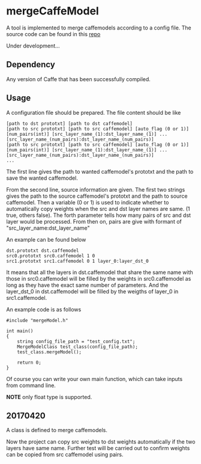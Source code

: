 # mergeCaffeModel #

A tool is implemented to merge caffemodels according to a config file. The source code can be found in this [repo](https://github.com/joshua19881228/mergeCaffeModel)

Under development...

## Dependency ##

Any version of Caffe that has been successfully compiled.

## Usage ##

A configuration file should be prepared. The file content should be like

    [path to dst prototxt] [path to dst caffemodel]
    [path to src prototxt] [path to src caffemodel] [auto_flag (0 or 1)] [num_pairs(int)] [src_layer_name_(1):dst_layer_name_(1)] ... [src_layer_name_(num_pairs):dst_layer_name_(num_pairs)]
    [path to src prototxt] [path to src caffemodel] [auto_flag (0 or 1)] [num_pairs(int)] [src_layer_name_(1):dst_layer_name_(1)] ... [src_layer_name_(num_pairs):dst_layer_name_(num_pairs)]
    ...

The first line gives the path to wanted caffemodel's prototxt and the path to save the wanted caffemodel.

From the second line, source information are given. The first two strings gives the path to the source caffemodel's prototxt and the path to source caffemodel. Then a variable (0 or 1) is used to indicate whether to automatically copy weights when the src and dst layer names are same. (1 true, others false). The forth parameter tells how many pairs of src and dst layer would be processed. From then on, pairs are give with formant of "src\_layer\_name:dst\_layer\_name"

An example can be found below

    dst.prototxt dst.caffemodel
    src0.prototxt src0.caffemodel 1 0
    src1.prototxt src1.caffemodel 0 1 layer_0:layer_dst_0

It means that all the layers in dst.caffemodel that share the same name with those in src0.caffemodel will be filled by the weights in src0.caffemodel as long as they have the exact same number of parameters. And the layer_dst_0 in dst.caffemodel will be filled by the weigths of layer_0 in src1.caffemodel.

An example code is as follows

    #include "mergeModel.h"

    int main()
    {
        string config_file_path = "test_config.txt";
        MergeModelClass test_class(config_file_path);
        test_class.mergeModel();

        return 0;
    }

Of course you can write your own main function, which can take inputs from command line.

**NOTE** only float type is supported.

## 20170420 ##

A class is defined to merge caffemodels.

Now the project can copy src weights to dst weights automatically if the two layers have same name. Further test will be carried out to confirm weights can be copied from src caffemodel using pairs.
